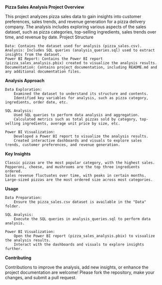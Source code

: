 **Pizza Sales Analysis Project
Overview**

This project analyzes pizza sales data to gain insights into customer preferences, sales trends, and revenue generation for a pizza delivery company. The analysis includes exploring various aspects of the sales dataset, such as pizza categories, top-selling ingredients, sales trends over time, and revenue by date.
Project Structure

    Data: Contains the dataset used for analysis (pizza_sales.csv).
    Analysis: Includes SQL queries (analysis_queries.sql) used to extract insights from the dataset.
    Power BI Report: Contains the Power BI report (pizza_sales_analysis.pbix) created to visualize the analysis results.
    Documentation: Contains project documentation, including README.md and any additional documentation files.

**Analysis Approach**

    Data Exploration:
        Examined the dataset to understand its structure and contents.
        Identified key variables for analysis, such as pizza category, ingredients, order date, etc.

    SQL Analysis:
        Used SQL queries to perform data analysis and aggregation.
        Calculated metrics such as total pizzas sold by category, top-selling ingredients, average unit price by size, etc.

    Power BI Visualization:
        Developed a Power BI report to visualize the analysis results.
        Created interactive dashboards and visuals to explore sales trends, customer preferences, and revenue generation.

**Key Insights**

    Classic pizzas are the most popular category, with the highest sales.
    Pepperoni, cheese, and mushrooms are the top three ingredients ordered.
    Sales revenue fluctuates over time, with peaks in certain months.
    Large-sized pizzas are the most ordered size across most categories.

**Usage**

    Data Preparation:
        Ensure the pizza_sales.csv dataset is available in the "Data" folder.

    SQL Analysis:
        Execute the SQL queries in analysis_queries.sql to perform data analysis.

    Power BI Visualization:
        Open the Power BI report (pizza_sales_analysis.pbix) to visualize the analysis results.
        Interact with the dashboards and visuals to explore insights further.

**Contributing**

Contributions to improve the analysis, add new insights, or enhance the project documentation are welcome! Please fork the repository, make your changes, and submit a pull request.

